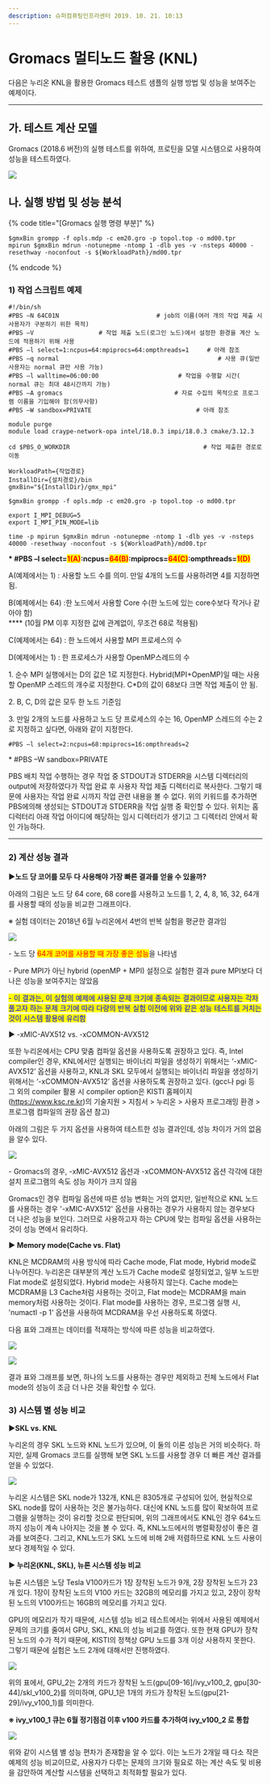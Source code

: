 ```yaml
---
description: 슈퍼컴퓨팅인프라센터 2019. 10. 21. 10:13
---
```


# Gromacs 멀티노드 활용 (KNL)

다음은 누리온 KNL을 활용한 Gromacs 테스트 샘플의 실행 방법 및 성능을 보여주는 예제이다.

****

## **가. 테스트 계산 모델**

Gromacs (2018.6 버전)의 실행 테스트를 위하여, 프로틴을 모델 시스템으로 사용하여 성능을 테스트하였다.

![](../../../.gitbook/assets/99DD5E395DB6361031.png)

## **나. 실행 방법 및 성능 분석**

{% code title="[Gromacs 실행 명령 부분]" %}
```
$gmxBin grompp -f opls.mdp -c em20.gro -p topol.top -o md00.tpr
mpirun $gmxBin mdrun -notunepme -ntomp 1 -dlb yes -v -nsteps 40000 -resethway -noconfout -s ${WorkloadPath}/md00.tpr
```
{% endcode %}



### **1) 작업 스크립트 예제**

```
#!/bin/sh
#PBS –N 64C01N                           # job의 이름(여러 개의 작업 제출 시 사용자가 구분하기 위한 목적)
#PBS –V                  # 작업 제출 노드(로그인 노드)에서 설정한 환경을 계산 노드에 적용하기 위해 사용
#PBS –l select=1:ncpus=64:mpiprocs=64:ompthreads=1     # 아래 참조
#PBS –q normal                                            # 사용 큐(일반 사용자는 normal 큐만 사용 가능)
#PBS –l walltime=06:00:00                      # 작업을 수행할 시간( normal 큐는 최대 48시간까지 가능)
#PBS –A gromacs                               # 자료 수집의 목적으로 프로그램 이름을 기입해야 함(의무사항)
#PBS –W sandbox=PRIVATE                             # 아래 참조
 
module purge
module load craype-network-opa intel/18.0.3 impi/18.0.3 cmake/3.12.3
 
cd $PBS_O_WORKDIR                                     # 작업 제출한 경로로 이동
 
WorkloadPath={작업경로}
InstallDir={설치경로}/bin
gmxBin="${InstallDir}/gmx_mpi"
 
$gmxBin grompp -f opls.mdp -c em20.gro -p topol.top -o md00.tpr
 
export I_MPI_DEBUG=5
export I_MPI_PIN_MODE=lib
 
time -p mpirun $gmxBin mdrun -notunepme -ntomp 1 -dlb yes -v -nsteps 40000 -resethway -noconfout -s ${WorkloadPath}/md00.tpr
```



**\* #PBS –l select=**<mark style="color:red;">**1(A)**</mark>**:ncpus=**<mark style="color:red;">**64(B)**</mark>**:mpiprocs=**<mark style="color:red;">**64(C)**</mark>**:ompthreads=**<mark style="color:red;">**1(D)**</mark>

A(예제에서는 1) : 사용할 노드 수를 의미. 만일 4개의 노드를 사용하려면 4를 지정하면 됨.

B(예제에서는 64) :한 노드에서 사용할 Core 수(한 노드에 있는 core수보다 작거나 같아야 함)\
&#x20;                                 ****                                  (10월 PM 이후 지정한 값에 관계없이, 무조건 68로 적용됨)

C(예제에서는 64) : 한 노드에서 사용할 MPI 프로세스의 수

D(예제에서는 1) : 한 프로세스가 사용할 OpenMP스레드의 수



1\. 순수 MPI 실행에서는 D의 값은 1로 지정한다. Hybrid(MPI+OpenMP)일 때는 사용할 OpenMP 스레드의 개수로 지정한다. C\*D의 값이 68보다 크면 작업 제출이 안 됨.

2\. B, C, D의 값은 모두 한 노드 기준임

3\. 만일 2개의 노드를 사용하고 노드 당 프로세스의 수는 16, OpenMP 스레드의 수는 2로 지정하고 싶다면, 아래와 같이 지정한다.

```
#PBS –l select=2:ncpus=68:mpiprocs=16:ompthreads=2
```



\* #PBS –W sandbox=PRIVATE

PBS 배치 작업 수행하는 경우 작업 중 STDOUT과 STDERR을 시스템 디렉터리의 output에 저장하였다가 작업 완료 후 사용자 작업 제출 디렉터리로 복사한다. 그렇기 때문에 사용자는 작업 완료 시까지 작업 관련 내용을 볼 수 없다. 위의 키워드를 추가하면 PBS에의해 생성되는 STDOUT과 STDERR을 작업 실행 중 확인할 수 있다. 위치는 홈디럭터리 아래 작업 아이디에 해당하는 임시 디렉터리가 생기고 그 디렉터리 안에서 확인 가능하다.

****

### **2) 계산 성능 결과**

**▶노드 당 코어를 모두 다 사용해야 가장 빠른 결과를 얻을 수 있을까?**

아래의 그림은 노드 당 64 core, 68 core를 사용하고 노드를 1, 2, 4, 8, 16, 32, 64개를 사용할 때의 성능을 비교한 그래프이다.

※ 실험 데이터는 2018년 6월 누리온에서 4번의 반복 실험을 평균한 결과임

![](../../../.gitbook/assets/994187455DBF4F6E15.png)

\- 노드 당 <mark style="color:red;">64개 코어를 사용할 때 가장 좋은 성능</mark>을 나타냄

\- Pure MPI가 아닌 hybrid (openMP + MPI) 설정으로 실험한 결과 pure MPI보다 더 나은 성능을 보여주지는 않았음

<mark style="color:blue;">- 이 결과는, 이 실험의 예제에 사용된 문제 크기에 종속되는 결과이므로 사용자는 각자 풀고자 하는 문제 크기에 따라 다량의 반복 실험 이전에 위와 같은 성능 테스트를 거치는 것이 시스템 활용에 유리함</mark>



▶ -xMIC-AVX512 vs. -xCOMMON-AVX512

또한 누리온에서는 CPU 맞춤 컴파일 옵션을 사용하도록 권장하고 있다. 즉, Intel compiler인 경우, KNL에서만 실행되는 바이너리 파일을 생성하기 위해서는 ‘-xMIC-AVX512’ 옵션을 사용하고, KNL과 SKL 모두에서 실행되는 바이너리 파일을 생성하기 위해서는 ‘-xCOMMON-AVX512’ 옵션을 사용하도록 권장하고 있다. (gcc나 pgi 등 그 외의 compiler 활용 시 compiler option은 KISTI 홈페이지 (https://www.ksc.re.kr)의 기술지원 > 지침서 > 누리온 > 사용자 프로그래밍 환경 > 프로그램 컴파일의 권장 옵션 참고)

아래의 그림은 두 가지 옵션을 사용하여 테스트한 성능 결과인데, 성능 차이가 거의 없음을 알수 있다.

![](../../../.gitbook/assets/999F5E455DB6352304.png)

\- Gromacs의 경우, -xMIC-AVX512 옵션과 -xCOMMON-AVX512 옵션 각각에 대한 설치 프로그램의 속도 성능 차이가 크지 않음

Gromacs인 경우 컴파일 옵션에 따른 성능 변화는 거의 없지만, 일반적으로 KNL 노드를 사용하는 경우 '-xMIC-AVX512' 옵션을 사용하는 경우가 사용하지 않는 경우보다 더 나은 성능을 보인다. 그러므로 사용하고자 하는 CPU에 맞는 컴파일 옵션을 사용하는 것이 성능 면에서 유리하다.



**▶ Memory mode(Cache vs. Flat)**

KNL은 MCDRAM의 사용 방식에 따라 Cache mode, Flat mode, Hybrid mode로 나누어진다. 누리온은 대부분의 계산 노드가 Cache mode로 설정되었고, 일부 노드만 Flat mode로 설정되었다. Hybrid mode는 사용하지 않는다. Cache mode는 MCDRAM을 L3 Cache처럼 사용하는 것이고, Flat mode는 MCDRAM을 main memory처럼 사용하는 것이다. Flat mode를 사용하는 경우, 프로그램 실행 시, 'numactl -p 1' 옵션을 사용하여 MCDRAM을 우선 사용하도록 하였다.

다음 표와 그래프는 데이터를 적재하는 방식에 따른 성능을 비교하였다.

![](../../../.gitbook/assets/gromacs\_knl\_test\_cache\_flat\_result.png)

![](../../../.gitbook/assets/999351475DBF4FF616.png)

결과 표와 그래프를 보면, 하나의 노드를 사용하는 경우만 제외하고 전체 노드에서 Flat mode의 성능이 조금 더 나은 것을 확인할 수 있다.



### **3) 시스템 별 성능 비교**

**▶SKL vs. KNL**

누리온의 경우 SKL 노드와 KNL 노드가 있으며, 이 둘의 이론 성능은 거의 비슷하다. 하지만, 실제 Gromacs 코드를 실행해 보면 SKL 노드를 사용할 경우 더 빠른 계산 결과를 얻을 수 있었다.

![](../../../.gitbook/assets/999E5D4D5DBF504816.png)

누리온 시스템은 SKL node가 132개, KNL은 8305개로 구성되어 있어, 현실적으로 SKL node를 많이 사용하는 것은 불가능하다. 대신에 KNL 노드를 많이 확보하여 프로그램을 실행하는 것이 유리할 것으로 판단되며, 위의 그래프에서도 KNL인 경우 64노드까지 성능이 계속 나아지는 것을 볼 수 있다. 즉, KNL노드에서의 병렬확장성이 좋은 결과를 보여준다. 그리고, KNL노드가 SKL 노드에 비해 2배 저렴하므로 KNL 노드 사용이 보다 경제적일 수 있다.



**▶ 누리온(KNL, SKL), 뉴론 시스템 성능 비교**

뉴론 시스템은 노당 Tesla V100카드가 1장 장착된 노드가 9개, 2장 장착된 노드가 23개 있다. 1장이 장착된 노드의 V100 카드는 32GB의 메모리를 가지고 있고, 2장이 장착된 노드의 V100카드는 16GB의 메모리를 가지고 있다.

GPU의 메모리가 작기 때문에, 시스템 성능 비교 테스트에서는 위에서 사용된 예제에서 문제의 크기를 줄여서 GPU, SKL, KNL의 성능 비교를 하였다. 또한 현재 GPU가 장착된 노드의 수가 적기 때문에, KISTI의 정책상 GPU 노드를 3개 이상 사용하지 못한다. 그렇기 때문에 실험은 노드 2개에 대해서만 진행하였다.

![](../../../.gitbook/assets/gromacs\_knl\_test\_knl\_skl\_gpu1\_gpu2.png)

위의 표에서, GPU\_2는 2개의 카드가 장착된 노드(gpu\[09-16]/ivy\_v100\_2, gpu\[30-44]/skl\_v100\_2)를 의미하며, GPU\_1은 1개의 카드가 장착된 노드(gpu\[21-29]/ivy\_v100\_1)를 의미한다.

**※ ivy\_v100\_1 큐는 6월 정기점검 이후 v100 카드를 추가하여 ivy\_v100\_2 로 통합**

![](../../../.gitbook/assets/994AD0455DBF508715.png)

위와 같이 시스템 별 성능 편차가 존재함을 알 수 있다. 이는 노드가 2개일 때 다소 작은 예제의 성능 비교이므로, 사용자가 다루는 문제의 크기와 필요로 하는 계산 속도 및 비용을 감안하여 계산할 시스템을 선택하고 최적화할 필요가 있다.
